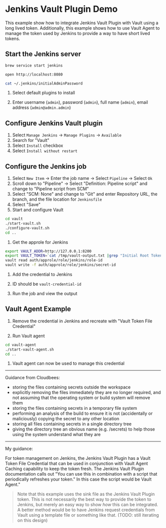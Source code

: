 # Jenkins Vault Plugin Demo

This example show how to integrate Jenkins Vault Plugin with Vault using a long
lived token. Additionally, this example shows how to use Vault Agent to manage
the token used by Jenkins to provide a way to have short lived tokens.

## Start the Jenkins server

```sh
brew service start jenkins

open http://localhost:8080

cat ~/.jenkins/initialAdminPassword
```

1. Select default plugins to install

1. Enter username (`admin`), password (`admin`), full name (`admin`), email address (`admin@admin.admin`)

## Configure Jenkins Vault plugin

1. Select `Manage Jenkins` -> `Manage Plugins` -> `Available`
1. Search for "Vault"
1. Select `Install` checkbox
1. Select `Install without restart`

## Configure the Jenkins job

1. Select `New Item` -> Enter the job name -> Select `Pipeline` -> Select `Ok`
1. Scroll down to "Pipeline" -> Select "Definition: Pipeline script" and change to "Pipeline script from SCM"
1. Select "SCM: None" and change to "Git" and enter Repository URL, the branch, and the file location for `Jenkinsfile`
1. Select "Save"
1. Start and configure Vault

```sh
cd vault
./start-vault.sh
./configure-vault.sh
cd ..
```

1. Get the approle for Jenkins

```sh
export VAULT_ADDR=http://127.0.0.1:8200
export VAULT_TOKEN=`cat /tmp/vault-output.txt |grep "Initial Root Token:" | sed -e "s/Initial Root Token: //g"`
vault read auth/approle/role/jenkins/role-id
vault write -f auth/approle/role/jenkins/secret-id
```

1. Add the credential to Jenkins

1. ID should be `vault-credential-id`

1. Run the job and view the output

## Vault Agent Example

1. Remove the credential in Jenkins and recreate with "Vault Token File Credential"

1. Run Vault agent

```sh
cd vault-agent
./start-vault-agent.sh
cd ..
```

1. Vault agent can now be used to manage this credential

---
Guidance from Cloudbees:

* storing the files containing secrets outside the workspace
* explicitly removing the files immediately they are no longer required, and not assuming that the operating system or build system will remove them
* storing the files containing secrets in a temporary file system
* performing an analysis of the build to ensure it is not (accidentally or maliciously) copying the secret to any other location
* storing all files containing secrets in a single directory tree
* giving the directory tree an obvious name (e.g. /secrets) to help those using the system understand what they are

---
My guidance:

For token management on Jenkins, the Jenkins Vault Plugin has a Vault Token File Credential that can be used in conjunction with Vault Agent Caching capability to keep the token fresh. The Jenkins Vault Plugin documentation calls out "You can use this in combination with a script that periodically refreshes your token." In this case the script would be Vault Agent."

> Note that this example uses the sink file as the Jenkins Vault Plugin token. This is not necessarily the best way to provide the token to Jenkins, but merely an easy way to show _how_ this can be integrated. A better method would be to have Jenkins request credentials from Vault using a template file or something like that. (TODO: still iterating on this design)
